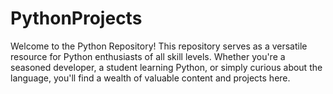 # PythonProjects
Welcome to the Python Repository!  This repository serves as a versatile resource for Python enthusiasts of all skill levels. Whether you're a seasoned developer, a student learning Python, or simply curious about the language, you'll find a wealth of valuable content and projects here.
